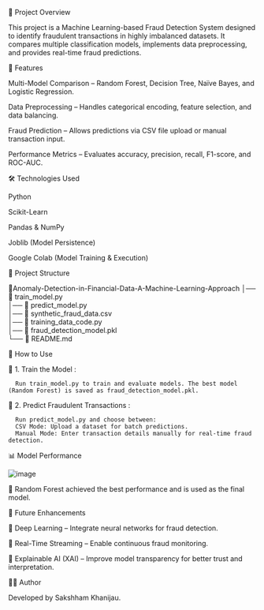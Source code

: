 📌 Project Overview

This project is a Machine Learning-based Fraud Detection System designed to identify fraudulent transactions in highly imbalanced datasets. It compares multiple classification models, implements data preprocessing, and provides real-time fraud predictions.

🚀 Features

Multi-Model Comparison – Random Forest, Decision Tree, Naïve Bayes, and Logistic Regression.

Data Preprocessing – Handles categorical encoding, feature selection, and data balancing.

Fraud Prediction – Allows predictions via CSV file upload or manual transaction input.

Performance Metrics – Evaluates accuracy, precision, recall, F1-score, and ROC-AUC.


🛠️ Technologies Used

Python

Scikit-Learn

Pandas & NumPy

Joblib (Model Persistence)

Google Colab (Model Training & Execution)


📂 Project Structure

📁Anomaly-Detection-in-Financial-Data-A-Machine-Learning-Approach
│── 📜 train_model.py             
│── 📜 predict_model.py           
│── 📜 synthetic_fraud_data.csv   
│── 📜 training_data_code.py     
│── 📜 fraud_detection_model.pkl  
└── 📜 README.md                  

📌 How to Use

🔹 1. Train the Model :

      Run train_model.py to train and evaluate models. The best model (Random Forest) is saved as fraud_detection_model.pkl.

🔹 2. Predict Fraudulent Transactions :

      Run predict_model.py and choose between:
      CSV Mode: Upload a dataset for batch predictions.
      Manual Mode: Enter transaction details manually for real-time fraud detection.


📊 Model Performance

![image](https://github.com/user-attachments/assets/0e04b77d-a148-4001-8d7c-3db6957ef229)

📌 Random Forest achieved the best performance and is used as the final model.

🔮 Future Enhancements

🔹 Deep Learning – Integrate neural networks for fraud detection.

🔹 Real-Time Streaming – Enable continuous fraud monitoring.

🔹 Explainable AI (XAI) – Improve model transparency for better trust and interpretation.

👨‍💻 Author

Developed by Sakshham Khanijau.

